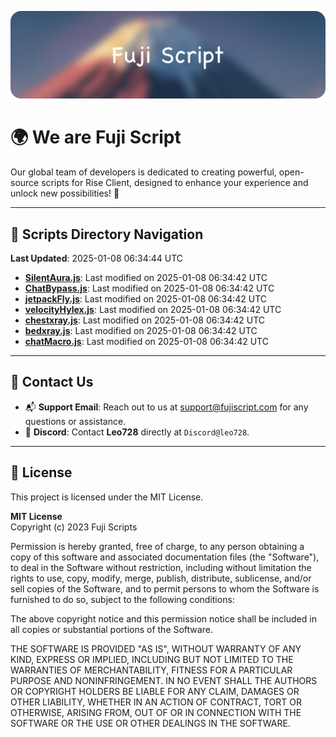 ![Banner](.github/b.webp)

# 🌍 **We are Fuji Script**

Our global team of developers is dedicated to creating powerful, open-source scripts for Rise Client, designed to enhance your experience and unlock new possibilities! 🌟

---
<!-- SCRIPTS_NAVIGATION_START -->
## 📂 **Scripts Directory Navigation**

**Last Updated**: 2025-01-08 06:34:44 UTC

- **[SilentAura.js](scripts/SilentAura.js)**: Last modified on 2025-01-08 06:34:42 UTC
- **[ChatBypass.js](scripts/ChatBypass.js)**: Last modified on 2025-01-08 06:34:42 UTC
- **[jetpackFly.js](scripts/jetpackFly.js)**: Last modified on 2025-01-08 06:34:42 UTC
- **[velocityHylex.js](scripts/velocityHylex.js)**: Last modified on 2025-01-08 06:34:42 UTC
- **[chestxray.js](scripts/chestxray.js)**: Last modified on 2025-01-08 06:34:42 UTC
- **[bedxray.js](scripts/bedxray.js)**: Last modified on 2025-01-08 06:34:42 UTC
- **[chatMacro.js](scripts/chatMacro.js)**: Last modified on 2025-01-08 06:34:42 UTC

<!-- SCRIPTS_NAVIGATION_END -->

---

## 💬 **Contact Us**  
- 📬 **Support Email**: Reach out to us at [support@fujiscript.com](mailto:support@fujiscript.com) for any questions or assistance.  
- 💬 **Discord**: Contact **Leo728** directly at `Discord@leo728`.

---

## 📜 **License**

This project is licensed under the MIT License.  

**MIT License**  
Copyright (c) 2023 Fuji Scripts  

Permission is hereby granted, free of charge, to any person obtaining a copy of this software and associated documentation files (the "Software"), to deal in the Software without restriction, including without limitation the rights to use, copy, modify, merge, publish, distribute, sublicense, and/or sell copies of the Software, and to permit persons to whom the Software is furnished to do so, subject to the following conditions:  

The above copyright notice and this permission notice shall be included in all copies or substantial portions of the Software.  

THE SOFTWARE IS PROVIDED "AS IS", WITHOUT WARRANTY OF ANY KIND, EXPRESS OR IMPLIED, INCLUDING BUT NOT LIMITED TO THE WARRANTIES OF MERCHANTABILITY, FITNESS FOR A PARTICULAR PURPOSE AND NONINFRINGEMENT. IN NO EVENT SHALL THE AUTHORS OR COPYRIGHT HOLDERS BE LIABLE FOR ANY CLAIM, DAMAGES OR OTHER LIABILITY, WHETHER IN AN ACTION OF CONTRACT, TORT OR OTHERWISE, ARISING FROM, OUT OF OR IN CONNECTION WITH THE SOFTWARE OR THE USE OR OTHER DEALINGS IN THE SOFTWARE.  
